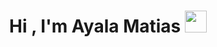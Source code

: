 <h1 align="center"><b>Hi , I'm Ayala Matias </b><img src="https://media.giphy.com/media/hvRJCLFzcasrR4ia7z/giphy.gif" width="35"></h1>
